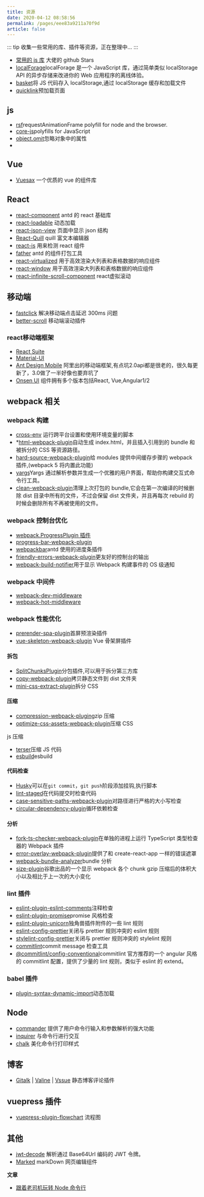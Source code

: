 ```yaml
---
title: 资源
date: 2020-04-12 08:58:56
permalink: /pages/eee83a9211a70f9d
article: false
---
```


::: tip
收集一些常用的库、插件等资源，正在整理中...
:::

- [常用的 js 库](https://github.com/Relsoul?tab=stars) 大佬的 github Stars
- [localForage](https://github.com/localForage/localForage)localForage 是一个 JavaScript 库，通过简单类似 localStorage API 的异步存储来改进你的 Web 应用程序的离线体验。
- [basket](https://github.com/addyosmani/basket.js)将 JS 代码存入 localStorage,通过 localStorage 缓存和加载文件
- [quicklink](https://www.npmjs.com/package/quicklink)预加载页面


## js
- [rsf](https://www.npmjs.com/package/raf)requestAnimationFrame polyfill for node and the browser.
- [core-js](https://www.npmjs.com/package/core-js)polyfills for JavaScript
- [object.omit](https://www.npmjs.com/package/object.omit)忽略对象中的属性
- 
## Vue

- [Vuesax](https://lusaxweb.github.io/vuesax/) 一个优质的 vue 的组件库

## React

- [react-component](https://github.com/react-component) antd 的 react 基础库
- [react-loadable](https://github.com/jamiebuilds/react-loadable) 动态加载
- [react-json-view](https://www.npmjs.com/package/react-json-view) 页面中显示 json 结构
- [React-Quill](https://www.npmjs.com/package/react-quill) quill 富文本编辑器
- [react-is](https://www.npmjs.com/package/react-is) 用来检测 react 组件
- [father](https://github.com/umijs/father) antd 的组件打包工具
- [react-virtualized](https://github.com/bvaughn/react-virtualized) 用于高效渲染大列表和表格数据的响应组件
- [react-window](https://github.com/bvaughn/react-window) 用于高效渲染大列表和表格数据的响应组件
- [react-infinite-scroll-component](https://github.com/ankeetmaini/react-infinite-scroll-component) react虚拟滚动



## 移动端

- [fastclick](https://github.com/ftlabs/fastclick) 解决移动端点击延迟 300ms 问题
- [better-scroll](https://github.com/ustbhuangyi/better-scroll) 移动端滚动插件

### react移动端框架

- [React Suite](https://rsuitejs.com/)
- [Material-UI](https://material-ui.com/zh/getting-started/installation/)
- [Ant Design Mobile](https://mobile.ant.design/index-cn) 阿里出的移动端框架,有点坑2.0api都是很老的，很久每更新了，3.0做了一半好像也要弃坑了
- [Onsen UI](https://onsen.io/react/) 组件拥有多个版本包括React, Vue,Angular1/2



## webpack 相关

### webpack 构建

- [cross-env](https://www.npmjs.com/package/cross-env) 运行跨平台设置和使用环境变量的脚本
- \*[html-webpack-plugin](https://github.com/jantimon/html-webpack-plugin)自动生成 index.html，并且插入引用到的 bundle 和被拆分的 CSS 等资源路径。
- [hard-source-webpack-plugin](https://github.com/mzgoddard/hard-source-webpack-plugin)给 modules 提供中间缓存步骤的 webpack 插件,(webpack 5 将内置此功能)
- [yargs](https://www.npmjs.com/package/yargs)Yargs 通过解析参数并生成一个优雅的用户界面，帮助你构建交互式命令行工具。
- [clean-webpack-plugin](https://github.com/johnagan/clean-webpack-plugin)清理上次打包的 bundle,它会在第一次编译的时候删除 dist 目录中所有的文件，不过会保留 dist 文件夹，并且再每次 rebuild 的时候会删除所有不再被使用的文件。

### webpack 控制台优化

- [webpack.ProgressPlugin 插件](https://webpack.docschina.org/plugins/progress-plugin/)
- [progress-bar-webpack-plugin](https://github.com/clessg/progress-bar-webpack-plugin)
- [webpackbar](https://github.com/nuxt/webpackbar)antd 使用的进度条插件
- [friendly-errors-webpack-plugin](https://github.com/geowarin/friendly-errors-webpack-plugin)更友好的控制台的输出
- [webpack-build-notifier](https://github.com/RoccoC/webpack-build-notifier)用于显示 Webpack 构建事件的 OS 级通知

### webpack 中间件

- [webpack-dev-middleware](https://www.npmjs.com/package/webpack-dev-middleware)
- [webpack-hot-middleware](https://www.npmjs.com/package/webpack-hot-middleware)

### webpack 性能优化

- [prerender-spa-plugin](https://github.com/chrisvfritz/prerender-spa-plugin)首屏预渲染插件
- [vue-skeleton-webpack-plugin](https://github.com/lavas-project/vue-skeleton-webpack-plugin) Vue 骨架屏插件

#### 拆包

- [SplitChunksPlugin](https://webpack.js.org/plugins/split-chunks-plugin/)分包插件,可以用于拆分第三方库
- [copy-webpack-plugin](https://github.com/webpack-contrib/copy-webpack-plugin)拷贝静态文件到 dist 文件夹
- [mini-css-extract-plugin](https://github.com/webpack-contrib/mini-css-extract-plugin)拆分 CSS

#### 压缩

- [compression-webpack-plugin](https://github.com/webpack-contrib/compression-webpack-plugin)gzip 压缩
- [optimize-css-assets-webpack-plugin](https://github.com/NMFR/optimize-css-assets-webpack-plugin)压缩 CSS

js 压缩

- [terser](https://github.com/webpack-contrib/terser-webpack-plugin)压缩 JS 代码
- [esbuild](https://github.com/evanw/esbuild)esbuild

#### 代码检查

- [Husky](https://www.npmjs.com/package/husky)可以在`git commit`，`git push`阶段添加挂钩,执行脚本
- [lint-staged](https://www.npmjs.com/package/lint-staged)在代码提交时检查代码
- [case-sensitive-paths-webpack-plugin](https://github.com/Urthen/case-sensitive-paths-webpack-plugin)对路径进行严格的大小写检查
- [circular-dependency-plugin](https://github.com/aackerman/circular-dependency-plugin)循环依赖检查

#### 分析

- [fork-ts-checker-webpack-plugin](https://github.com/TypeStrong/fork-ts-checker-webpack-plugin)在单独的进程上运行 TypeScript 类型检查器的 Webpack 插件
- [error-overlay-webpack-plugin](https://github.com/smooth-code/error-overlay-webpack-plugin)提供了和 create-react-app 一样的错误遮罩
- [webpack-bundle-analyzer](https://github.com/webpack-contrib/webpack-bundle-analyzer)bundle 分析
- [size-plugin](https://github.com/GoogleChromeLabs/size-plugin)谷歌出品的一个显示 webpack 各个 chunk gzip 压缩后的体积大小以及相比于上一次的大小变化

### lint 插件

- [eslint-plugin-eslint-comments](https://www.npmjs.com/package/eslint-plugin-eslint-comments)注释检查
- [eslint-plugin-promise](https://www.npmjs.com/package/eslint-plugin-promise)promise 风格检查
- [eslint-plugin-unicorn](https://www.npmjs.com/package/eslint-plugin-unicorn)独角兽插件附件的一些 lint 规则
- [eslint-config-prettier](https://www.npmjs.com/package/eslint-config-prettier)关闭与 prettier 规则冲突的 eslint 规则
- [stylelint-config-prettier](https://www.npmjs.com/package/stylelint-config-prettier)关闭与 prettier 规则冲突的 stylelint 规则
- [commitlint](https://commitlint.js.org/#/)commit message 检查工具
- [@commitlint/config-conventional](https://www.npmjs.com/package/@commitlint/config-conventional)commitlint 官方推荐的一个 angular 风格的 commitlint 配置，提供了少量的 lint 规则，类似于 eslint 的 extend。

### babel 插件

- [plugin-syntax-dynamic-import](https://babeljs.io/docs/en/babel-plugin-syntax-dynamic-import)动态加载

## Node

- [commander](https://github.com/tj/commander.js) 提供了用户命令行输入和参数解析的强大功能
- [inquirer](https://github.com/SBoudrias/Inquirer.js) 与命令行进行交互
- [chalk](https://github.com/chalk/chalk) 美化命令行打印样式

## 博客

- [Gitalk](https://github.com/gitalk/gitalk) |
  [Valine](https://github.com/xCss/Valine) |
  [Vssue](https://github.com/meteorlxy/vssue) 静态博客评论插件

## vuepress 插件

- [vuepress-plugin-flowchart](https://flowchart.vuepress.ulivz.com/) 流程图

## 其他

- [jwt-decode](https://www.npmjs.com/package/jwt-decode) 解析通过 Base64Url 编码的 JWT 令牌。
- [Marked](https://github.com/markedjs/marked) markDown 网页编辑组件

**文章**

- [跟着老司机玩转 Node 命令行](https://blog.csdn.net/qq_41903941/article/details/90259369)
